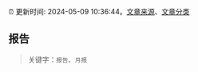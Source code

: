 :alarm_clock: 更新时间: 2024-05-09 10:36:44。[文章来源](/README.md)、[文章分类](/TAGS.md)

## 报告


> 关键字：`报告`、`月报`



